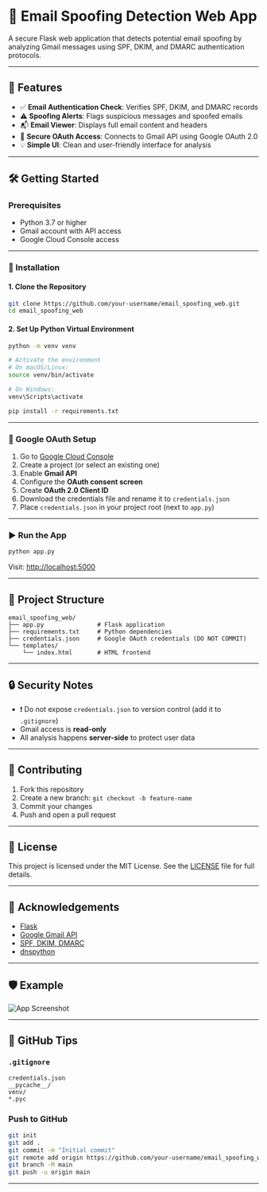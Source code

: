 # 📧 Email Spoofing Detection Web App

A secure Flask web application that detects potential email spoofing by analyzing Gmail messages using SPF, DKIM, and DMARC authentication protocols.

---

## 🚀 Features

* ✅ **Email Authentication Check**: Verifies SPF, DKIM, and DMARC records
* ⚠️ **Spoofing Alerts**: Flags suspicious messages and spoofed emails
* 📬 **Email Viewer**: Displays full email content and headers
* 🔐 **Secure OAuth Access**: Connects to Gmail API using Google OAuth 2.0
* 💡 **Simple UI**: Clean and user-friendly interface for analysis

---

## 🛠️ Getting Started

### Prerequisites

* Python 3.7 or higher
* Gmail account with API access
* Google Cloud Console access

---

### 🔧 Installation

#### 1. Clone the Repository

```bash
git clone https://github.com/your-username/email_spoofing_web.git
cd email_spoofing_web
```

#### 2. Set Up Python Virtual Environment

```bash
python -m venv venv

# Activate the environment
# On macOS/Linux:
source venv/bin/activate

# On Windows:
venv\Scripts\activate

pip install -r requirements.txt
```

---

### 🔐 Google OAuth Setup

1. Go to [Google Cloud Console](https://console.cloud.google.com/)
2. Create a project (or select an existing one)
3. Enable **Gmail API**
4. Configure the **OAuth consent screen**
5. Create **OAuth 2.0 Client ID**
6. Download the credentials file and rename it to `credentials.json`
7. Place `credentials.json` in your project root (next to `app.py`)

---

### ▶️ Run the App

```bash
python app.py
```

Visit: [http://localhost:5000](http://localhost:5000)

---

## 📁 Project Structure

```
email_spoofing_web/
├── app.py               # Flask application
├── requirements.txt     # Python dependencies
├── credentials.json     # Google OAuth credentials (DO NOT COMMIT)
└── templates/
    └── index.html       # HTML frontend
```

---

## 🔒 Security Notes

* ❗ Do not expose `credentials.json` to version control (add it to `.gitignore`)
* Gmail access is **read-only**
* All analysis happens **server-side** to protect user data

---

## 🤝 Contributing

1. Fork this repository
2. Create a new branch: `git checkout -b feature-name`
3. Commit your changes
4. Push and open a pull request

---

## 📄 License

This project is licensed under the MIT License.
See the [LICENSE](LICENSE) file for full details.

---

## 🙌 Acknowledgements

* [Flask](https://flask.palletsprojects.com/)
* [Google Gmail API](https://developers.google.com/gmail/api)
* [SPF, DKIM, DMARC](https://dmarc.org/)
* [dnspython](https://www.dnspython.org/)

---

## 🛡️ Example

![App Screenshot](https://via.placeholder.com/800x400.png?text=Screenshot+of+Email+Analyzer)

---

## 📌 GitHub Tips

### `.gitignore`

```
credentials.json
__pycache__/
venv/
*.pyc
```

### Push to GitHub

```bash
git init
git add .
git commit -m "Initial commit"
git remote add origin https://github.com/your-username/email_spoofing_web.git
git branch -M main
git push -u origin main
```

---
